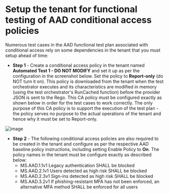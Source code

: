# Setup the tenant for functional testing of AAD conditional access policies

Numerous test cases in the AAD functional test plan associated with conditional access rely on some dependencies in the tenant that you must setup ahead of time:

- **Step 1** - Create a conditional access policy in the tenant named **Automated Test 1 - DO NOT MODIFY** and set it up as per the configuration in the screenshot below. Set the policy to **Report-only** (do NOT turn it on). This policy is downloaded from the tenant when the test orchestrator executes and its characteristics are modified in memory (using the test orchestrator's RunCached function) before the provider JSON is sent to the Rego. This CA policy must be configured exactly as shown below in order for the test cases to work correctly. The only purpose of this CA policy is to support the execution of the test plan - the policy serves no purpose to the actual operations of the tenant and hence why it must be set to Report-only.

![image](https://github.com/cisagov/ScubaGear/assets/107076927/ae19af14-c551-4ef1-b98b-e2e32087bcb8)

- **Step 2** - The following conditional access policies are also required to be created in the tenant and configure as per the respective AAD baseline policy instructions, including setting Enable Policy to **On**. The policy names in the tenant must be configure exactly as described below:
  - MS.AAD.1.1v1 Legacy authentication SHALL be blocked
  - MS.AAD.2.1v1 Users detected as high risk SHALL be blocked
  - MS.AAD.2.3v1 Sign-ins detected as high risk SHALL be blocked
  - MS.AAD.3.2v1 If phishing-resistant MFA has not been enforced, an alternative MFA method SHALL be enforced for all users
